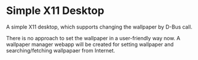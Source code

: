 # Simple X11 Desktop

A simple X11 desktop, which supports changing the wallpaper by D-Bus call.

There is no approach to set the wallpaper in a user-friendly way now. A wallpaper manager webapp will be created for setting wallpaper and searching/fetching wallpapaer from Internet.
